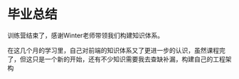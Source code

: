 # 毕业总结

训练营结束了，感谢Winter老师带领我们构建知识体系。

在这几个月的学习里，自己对前端的知识体系又了更进一步的认识，虽然课程完了，但这只是一个新的开始，还有不少知识需要我去查缺补漏，构建自己的工程架构
